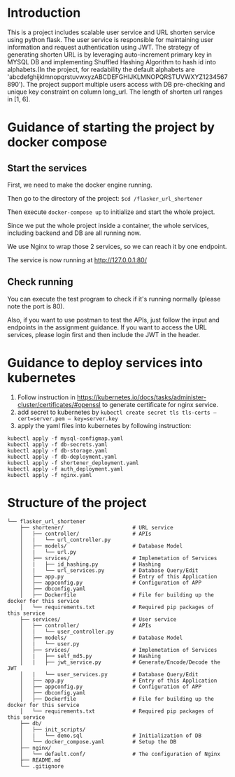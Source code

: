 # Introduction
This is a project includes scalable user service and URL shorten service using python flask.
The user service is responsible for maintaining user information and request authentication using JWT.
The strategy of generating shorten URL is by leveraging auto-increment primary key in MYSQL DB and implementing Shuffled Hashing Algorithm to 
hash id into alphabets.(In the project, for readability the default alphabets are 'abcdefghijklmnopqrstuvwxyzABCDEFGHIJKLMNOPQRSTUVWXYZ1234567890').
The project support multiple users access with DB pre-checking and unique key constraint on column long_url.
The length of shorten url ranges in [1, 6].

# Guidance of starting the project by docker compose

## Start the services

First, we need to make the docker engine running.

Then go to the directory of the project: `$cd /flasker_url_shortener`

Then execute `docker-compose up` to initialize and start the whole project.

Since we put the whole project inside a container, the whole services, including backend and DB are all running now.

We use Nginx to wrap those 2 services, so we can reach it by one endpoint.

The service is now running at http://127.0.0.1:80/

## Check running

You can execute the test program to check if it's running normally (please note the port is 80).

Also, if you want to use postman to test the APIs, just follow the input and endpoints in the assignment guidance. If you want to access the URL services, please login first and then include the JWT in the header.


# Guidance to deploy services into kubernetes

1. Follow instruction in https://kubernetes.io/docs/tasks/administer-cluster/certificates/#openssl to generate certificate for nginx service.
2. add secret to kubernetes by `kubectl create secret tls tls-certs — cert=server.pem — key=server.key`
3. apply the yaml files into kubernetes by following instruction:
```shell
kubectl apply -f mysql-configmap.yaml
kubectl apply -f db-secrets.yaml
kubectl apply -f db-storage.yaml
kubectl apply -f db-deployment.yaml
kubectl apply -f shortener_deployment.yaml
kubectl apply -f auth_deployment.yaml
kubectl apply -f nginx.yaml
```

# Structure of the project
```
└── flasker_url_shortener
    ├── shortener/                      # URL service
    │   ├── controller/                 # APIs
    │   |   └── url_controller.py         
    │   ├── models/                     # Database Model
    │   |   └── url.py
    │   ├── srvices/                    # Implemetation of Services
    │   |   ├── id_hashing.py           # Hashing
    │   |   └── url_services.py         # Database Query/Edit
    │   ├── app.py                      # Entry of this Application
    │   ├── appconfig.py                # Configuration of APP
    │   ├── dbconfig.yaml               
    │   ├── Dockerfile                  # File for building up the docker for this service
    │   └── requirements.txt            # Required pip packages of this service   
    ├── services/                       # User service
    │   ├── controller/                 # APIs
    │   |   └── user_controller.py         
    │   ├── models/                     # Database Model
    │   |   └── user.py
    │   ├── srvices/                    # Implemetation of Services
    │   |   ├── self_md5.py             # Hashing
    │   |   ├── jwt_service.py          # Generate/Encode/Decode the JWT
    │   |   └── user_services.py        # Database Query/Edit
    │   ├── app.py                      # Entry of this Application
    │   ├── appconfig.py                # Configuration of APP
    │   ├── dbconfig.yaml               
    │   ├── Dockerfile                  # File for building up the docker for this service
    │   └── requirements.txt            # Required pip packages of this service   
    ├── db/               
    │   ├── init_scripts/               
    │   |   └── demo.sql                # Initialization of DB
    │   └── docker_compose.yaml         # Setup the DB
    ├── nginx/               
    │   └── default.conf/               # The configuration of Nginx         
    ├── README.md            
    └── .gitignore   
```
